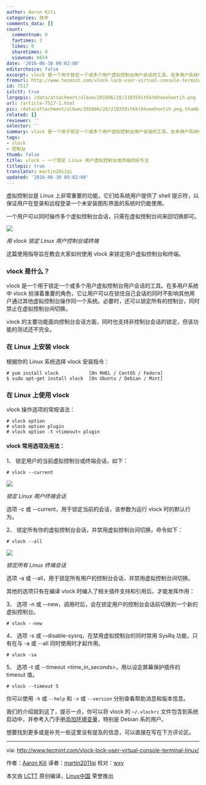 ```yaml
---
author: Aaron Kili
categories: 技术
comments_data: []
count:
  commentnum: 0
  favtimes: 2
  likes: 0
  sharetimes: 0
  viewnum: 6654
date: '2016-06-30 09:02:00'
editorchoice: false
excerpt: vlock 是一个用于锁定一个或多个用户虚拟控制台用户会话的工具。在多用户系统中 vlock 扮演着重要的角色，它让用户可以在锁住自己会话的同时不影响其他用户通过其他虚拟控制台操作同一个系统。必要时，还可以锁定所有的控制台，同时禁止在虚拟控制台间切换。
fromurl: http://www.tecmint.com/vlock-lock-user-virtual-console-terminal-linux/
id: 7517
islctt: true
largepic: /data/attachment/album/201606/28/210359itkkt6hoeeheetih.png
url: /article-7517-1.html
pic: /data/attachment/album/201606/28/210359itkkt6hoeeheetih.png.thumb.jpg
related: []
reviewer: ''
selector: ''
summary: vlock 是一个用于锁定一个或多个用户虚拟控制台用户会话的工具。在多用户系统中 vlock 扮演着重要的角色，它让用户可以在锁住自己会话的同时不影响其他用户通过其他虚拟控制台操作同一个系统。必要时，还可以锁定所有的控制台，同时禁止在虚拟控制台间切换。
tags:
- vlock
- 控制台
thumb: false
title: vlock – 一个锁定 Linux 用户虚拟控制台或终端的好方法
titlepic: true
translator: martin2011qi
updated: '2016-06-30 09:02:00'
---
```


虚拟控制台是 Linux 上非常重要的功能，它们给系统用户提供了 shell 提示符，以保证用户在登录和远程登录一个未安装图形界面的系统时仍能使用。


一个用户可以同时操作多个虚拟控制台会话，只需在虚拟控制台间来回切换即可。


![](/data/attachment/album/201606/28/210359itkkt6hoeeheetih.png)


*用 vlock 锁定 Linux 用户控制台或终端*


这篇使用指导旨在教会大家如何使用 vlock 来锁定用户虚拟控制台和终端。


### vlock 是什么？


vlock 是一个用于锁定一个或多个用户虚拟控制台用户会话的工具。在多用户系统中 vlock 扮演着重要的角色，它让用户可以在锁住自己会话的同时不影响其他用户通过其他虚拟控制台操作同一个系统。必要时，还可以锁定所有的控制台，同时禁止在虚拟控制台间切换。


vlock 的主要功能面向控制台会话方面，同时也支持非控制台会话的锁定，但该功能的测试还不完全。


### 在 Linux 上安装 vlock


根据你的 Linux 系统选择 vlock 安装指令：



```
# yum install vlock           [On RHEL / CentOS / Fedora]
$ sudo apt-get install vlock  [On Ubuntu / Debian / Mint]

```

### 在 Linux 上使用 vlock


vlock 操作选项的常规语法：



```
# vlock option
# vlock option plugin
# vlock option -t <timeout> plugin

```

#### vlock 常用选项及用法：


1、 锁定用户的当前虚拟控制台或终端会话，如下：



```
# vlock --current

```

![](/data/attachment/album/201606/28/210359hzaqac1kakyz35ky.png)


*锁定 Linux 用户终端会话*


选项 -c 或 --current，用于锁定当前的会话，该参数为运行 vlock 时的默认行为。


2、 锁定所有你的虚拟控制台会话，并禁用虚拟控制台间切换，命令如下：



```
# vlock --all

```

![](/data/attachment/album/201606/28/210400hr5aacba9mw0chfh.png)


*锁定所有 Linux 终端会话*


选项 -a 或 --all，用于锁定所有用户的控制台会话，并禁用虚拟控制台间切换。


其他的选项只有在编译 vlock 时编入了相关插件支持和引用后，才能发挥作用：


3、 选项 -n 或 --new，调用时后，会在锁定用户的控制台会话前切换到一个新的虚拟控制台。



```
# vlock --new

```

4、 选项 -s 或 --disable-sysrq，在禁用虚拟控制台的同时禁用 SysRq 功能，只有在与 -a 或 --all 同时使用时才起作用。



```
# vlock -sa

```

5、 选项 -t 或 --timeout <time\_in\_seconds>，用以设定屏幕保护插件的 timeout 值。



```
# vlock --timeout 5

```

你可以使用 `-h` 或 `--help` 和 `-v` 或 `--version` 分别查看帮助消息和版本信息。


我们的介绍就到这了，提示一点，你可以将 vlock 的 `~/.vlockrc` 文件包含到系统启动中，并参考入门手册[添加环境变量](http://www.tecmint.com/set-path-variable-linux-permanently/)，特别是 Debian 系的用户。


想要找到更多或是补充一些这里没有提及的信息，可以直接在写在下方评论区。




---


via: <http://www.tecmint.com/vlock-lock-user-virtual-console-terminal-linux/>


作者：[Aaron Kili](http://www.tecmint.com/author/aaronkili/) 译者：[martin2011qi](https://github.com/martin2011qi) 校对：[wxy](https://github.com/wxy)


本文由 [LCTT](https://github.com/LCTT/TranslateProject) 原创编译，[Linux中国](https://linux.cn/) 荣誉推出